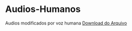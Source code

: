 # Audios-Humanos
Audios modificados por voz humana
[Download do Arquivo](https://drive.google.com/uc?id=1N8CvNXaiPlRwfdFISj4WL73-hBiVllKm&export=download)
